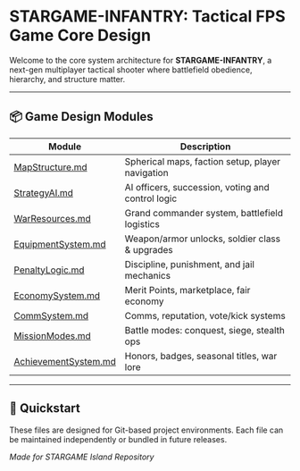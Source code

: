 # STARGAME-INFANTRY: Tactical FPS Game Core Design

Welcome to the core system architecture for **STARGAME-INFANTRY**, a next-gen multiplayer tactical shooter where battlefield obedience, hierarchy, and structure matter.

---

## 📦 Game Design Modules

| Module | Description |
|--------|-------------|
| [MapStructure.md](MapStructure.md) | Spherical maps, faction setup, player navigation |
| [StrategyAI.md](StrategyAI.md) | AI officers, succession, voting and control logic |
| [WarResources.md](WarResources.md) | Grand commander system, battlefield logistics |
| [EquipmentSystem.md](EquipmentSystem.md) | Weapon/armor unlocks, soldier class & upgrades |
| [PenaltyLogic.md](PenaltyLogic.md) | Discipline, punishment, and jail mechanics |
| [EconomySystem.md](EconomySystem.md) | Merit Points, marketplace, fair economy |
| [CommSystem.md](CommSystem.md) | Comms, reputation, vote/kick systems |
| [MissionModes.md](MissionModes.md) | Battle modes: conquest, siege, stealth ops |
| [AchievementSystem.md](AchievementSystem.md) | Honors, badges, seasonal titles, war lore |

---

## 🚀 Quickstart

These files are designed for Git-based project environments.
Each file can be maintained independently or bundled in future releases.

*Made for STARGAME Island Repository*